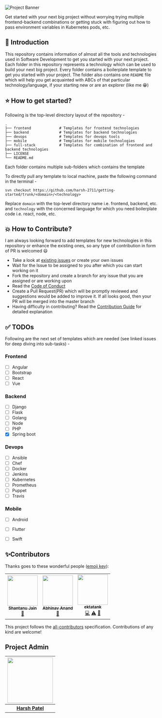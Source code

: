 ![Project Banner](https://github.com/harsh-2711/getting-started/blob/master/images/project-banner.png?raw=true)

Get started with your next big project without worrying trying multiple frontend-backend combinations or getting stuck with figuring out how to pass environment variables in Kubernetes pods, etc.

## 📌 Introduction

This repository contains information of almost all the tools and technologies used in Software Development to get you started with your next project. Each folder in this repository represents a technology which can be used to build your next big project. Every folder contains a boilerplate template to get you started with your project. The folder also contains one `README` file which will help you get acquainted with ABCs of that particular technology/language, if your starting new or are an explorer (like me 😁)

## ⭐ How to get started?

Following is the top-level directory layout of the repository -

```
.
├── frontend             # Templates for frontend technologies
├── backend              # Templates for backend technologies
├── devops               # Templates for devops tools
├── mobile               # Templates for mobile technologies
├── full-stack           # Templates for combination of frontend and backend technologies
├── LICENSE
└── README.md
```

Each folder contains multiple sub-folders which contains the template 

To directly pull any template to local machine, paste the following command in the terminal -

```
svn checkout https://github.com/harsh-2711/getting-started/trunk/<domain>/<technology>
```

Replace `domain` with the top-level directory name i.e. frontend, backend, etc. and `technology` with the concerned language for which you need boilerplate code i.e. react, node, etc.


## 💥 How to Contribute?

I am always looking forward to add templates for new technologies in this repository or enhance the  existing ones, so any type of contribution in form of PR is welcomed 😃

- Take a look at [existing issues](https://github.com/harsh-2711/getting-started/issues) or create your own issues
- Wait for the Issue to be assigned to you after which you can start working on it
- Fork the repository and create a branch for any issue that you are assigned or are working upon
- Read the [Code of Conduct](https://github.com/harsh-2711/getting-started/blob/master/CODE_OF_CONDUCT.md)
- Create a Pull Request(PR) which will be promptly reviewed and suggestions would be added to improve it. If all looks good, then your PR will be merged into the master branch
- Having difficulty in contributing? Read the [Contribution Guide](https://github.com/harsh-2711/getting-started/blob/master/CONTRIBUTING.md) for detailed explanation


## ✅ TODOs

Following are the next set of templates which are needed (see linked issues for deep diving into sub-tasks) -

### Frontend
- [ ] Angular
- [ ] Bootstrap
- [ ] React
- [ ] Vue

### Backend
- [ ] Django
- [ ] Flask
- [ ] Golang
- [ ] Node
- [ ] PHP
- [x] Spring boot

### Devops
- [ ] Ansible
- [ ] Chef
- [ ] Docker
- [ ] Jenkins
- [ ] Kubernetes
- [ ] Prometheus
- [ ] Puppet
- [ ] Travis

### Mobile
- [ ] Android
- [ ] Flutter
- [ ] Swift


## ✨Contributors
Thanks goes to these wonderful people ([emoji key](https://allcontributors.org/docs/en/emoji-key)):

<!-- ALL-CONTRIBUTORS-LIST:START - Do not remove or modify this section -->
<!-- prettier-ignore-start -->
<!-- markdownlint-disable -->
<table>
  <tr>
    <td align="center"><a href="https://www.Sterlingmedialabs.com"><img src="https://avatars3.githubusercontent.com/u/69767955?v=4" width="100px;" alt=""/><br /><sub><b>Shantanu Jain</b></sub></a><br /><a href="https://github.com/harsh-2711/getting-started/commits?author=helloshantanu" title="Documentation">📖</a></td>
    <td align="center"><a href="http://atarax665.github.io"><img src="https://avatars1.githubusercontent.com/u/29673671?v=4" width="100px;" alt=""/><br /><sub><b>Abhinav Anand</b></sub></a><br /><a href="https://github.com/harsh-2711/getting-started/commits?author=atarax665" title="Documentation">📖</a></td>
    <td align="center"><a href="https://github.com/ektatank"><img src="https://avatars3.githubusercontent.com/u/42413237?v=4" width="100px;" alt=""/><br /><sub><b>ektatank</b></sub></a><br /><a href="https://github.com/harsh-2711/getting-started/commits?author=ektatank" title="Code">💻</a> <a href="https://github.com/harsh-2711/getting-started/commits?author=ektatank" title="Tests">⚠️</a> <a href="https://github.com/harsh-2711/getting-started/commits?author=ektatank" title="Documentation">📖</a></td>
  </tr>
</table>

<!-- markdownlint-enable -->
<!-- prettier-ignore-end -->
<!-- ALL-CONTRIBUTORS-LIST:END -->

This project follows the [all-contributors](https://github.com/all-contributors/all-contributors) specification. 
Contributions of any kind are welcome!

## Project Admin

|                                     <a href="https://github.com/harsh-2711"><img src="https://avatars2.githubusercontent.com/u/32356267?s=460&u=61a9ae43a48005eb8bb69d72f071cf6675b41173&v=4" width=150px height=150px /></a>                                      |
| :-----------------------------------------------------------------------------------------------------------------------------------------------------------------------------------------------------------------------------------------------------------------: |
|                                                                                      **[Harsh Patel](https://github.com/harsh-2711)**                                                                                       |
